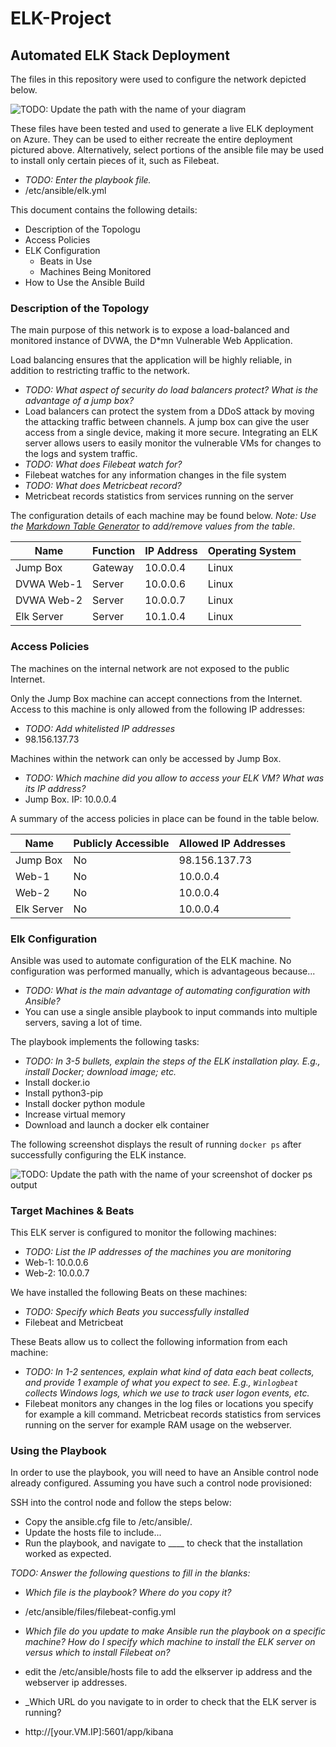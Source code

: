 # ELK-Project

## Automated ELK Stack Deployment

The files in this repository were used to configure the network depicted below.

![TODO: Update the path with the name of your diagram](Images/diagram_filename.png)

These files have been tested and used to generate a live ELK deployment on Azure. They can be used to either recreate the entire deployment pictured above. Alternatively, select portions of the ansible file may be used to install only certain pieces of it, such as Filebeat.

  - _TODO: Enter the playbook file._
  - /etc/ansible/elk.yml

This document contains the following details:
- Description of the Topologu
- Access Policies
- ELK Configuration
  - Beats in Use
  - Machines Being Monitored
- How to Use the Ansible Build


### Description of the Topology

The main purpose of this network is to expose a load-balanced and monitored instance of DVWA, the D*mn Vulnerable Web Application.

Load balancing ensures that the application will be highly reliable, in addition to restricting traffic to the network.
- _TODO: What aspect of security do load balancers protect? What is the advantage of a jump box?_
- Load balancers can protect the system from a DDoS attack by moving the attacking traffic between channels. A jump box can give the user access from a single device, making it more secure.
Integrating an ELK server allows users to easily monitor the vulnerable VMs for changes to the logs and system traffic.
- _TODO: What does Filebeat watch for?_
- Filebeat watches for any information changes in the file system
- _TODO: What does Metricbeat record?_
- Metricbeat records statistics from services running on the server

The configuration details of each machine may be found below.
_Note: Use the [Markdown Table Generator](http://www.tablesgenerator.com/markdown_tables) to add/remove values from the table_.

| Name       | Function | IP Address | Operating System |
|------------|----------|------------|------------------|
| Jump Box   | Gateway  | 10.0.0.4   | Linux            |
| DVWA Web-1 | Server   | 10.0.0.6   | Linux            |
| DVWA Web-2 | Server   | 10.0.0.7   | Linux            |
| Elk Server | Server   | 10.1.0.4   | Linux            |

### Access Policies

The machines on the internal network are not exposed to the public Internet. 

Only the Jump Box machine can accept connections from the Internet. Access to this machine is only allowed from the following IP addresses:
- _TODO: Add whitelisted IP addresses_
- 98.156.137.73

Machines within the network can only be accessed by Jump Box.
- _TODO: Which machine did you allow to access your ELK VM? What was its IP address?_
- Jump Box. IP: 10.0.0.4

A summary of the access policies in place can be found in the table below.

| Name      | Publicly Accessible | Allowed IP Addresses |
|-----------|---------------------|----------------------|
| Jump Box  |     No              | 98.156.137.73        |
| Web-1     |     No              | 10.0.0.4             |
| Web-2     |     No              | 10.0.0.4             |
| Elk Server|     No              | 10.0.0.4             |


### Elk Configuration

Ansible was used to automate configuration of the ELK machine. No configuration was performed manually, which is advantageous because...
- _TODO: What is the main advantage of automating configuration with Ansible?_
- You can use a single ansible playbook to input commands into multiple servers, saving a lot of time.

The playbook implements the following tasks:
- _TODO: In 3-5 bullets, explain the steps of the ELK installation play. E.g., install Docker; download image; etc._
- Install docker.io
- Install python3-pip
- Install docker python module
- Increase virtual memory
- Download and launch a docker elk container

The following screenshot displays the result of running `docker ps` after successfully configuring the ELK instance.

![TODO: Update the path with the name of your screenshot of docker ps output](Images/docker_ps_output.png)

### Target Machines & Beats
This ELK server is configured to monitor the following machines:
- _TODO: List the IP addresses of the machines you are monitoring_
- Web-1: 10.0.0.6
- Web-2: 10.0.0.7

We have installed the following Beats on these machines:
- _TODO: Specify which Beats you successfully installed_
- Filebeat and Metricbeat

These Beats allow us to collect the following information from each machine:
- _TODO: In 1-2 sentences, explain what kind of data each beat collects, and provide 1 example of what you expect to see. E.g., `Winlogbeat` collects Windows logs, which we use to track user logon events, etc._
- Filebeat monitors any changes in the log files or locations you specify for example a kill command. Metricbeat records statistics from services running on the server for example RAM usage on the webserver.

### Using the Playbook
In order to use the playbook, you will need to have an Ansible control node already configured. Assuming you have such a control node provisioned: 

SSH into the control node and follow the steps below:
- Copy the ansible.cfg file to /etc/ansible/.
- Update the hosts file to include...
- Run the playbook, and navigate to ____ to check that the installation worked as expected.

_TODO: Answer the following questions to fill in the blanks:_
- _Which file is the playbook? Where do you copy it?_
- /etc/ansible/files/filebeat-config.yml

- _Which file do you update to make Ansible run the playbook on a specific machine? How do I specify which machine to install the ELK server on versus which to install Filebeat on?_
- edit the /etc/ansible/hosts file to add the elkserver ip address and the webserver ip addresses.

- _Which URL do you navigate to in order to check that the ELK server is running?
- http://[your.VM.IP]:5601/app/kibana
